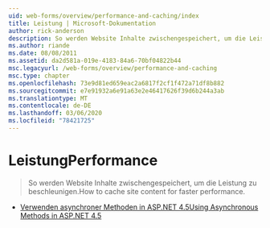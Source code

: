 ```yaml
---
uid: web-forms/overview/performance-and-caching/index
title: Leistung | Microsoft-Dokumentation
author: rick-anderson
description: So werden Website Inhalte zwischengespeichert, um die Leistung zu beschleunigen.
ms.author: riande
ms.date: 08/08/2011
ms.assetid: da2d581a-019e-4183-84a6-70bf04822b44
msc.legacyurl: /web-forms/overview/performance-and-caching
msc.type: chapter
ms.openlocfilehash: 73e9d81ed659eac2a6817f2cf1f472a71df8b882
ms.sourcegitcommit: e7e91932a6e91a63e2e46417626f39d6b244a3ab
ms.translationtype: MT
ms.contentlocale: de-DE
ms.lasthandoff: 03/06/2020
ms.locfileid: "78421725"
---
```

# <a name="performance"></a><span data-ttu-id="1f078-103">Leistung</span><span class="sxs-lookup"><span data-stu-id="1f078-103">Performance</span></span>

> <span data-ttu-id="1f078-104">So werden Website Inhalte zwischengespeichert, um die Leistung zu beschleunigen.</span><span class="sxs-lookup"><span data-stu-id="1f078-104">How to cache site content for faster performance.</span></span>

- [<span data-ttu-id="1f078-105">Verwenden asynchroner Methoden in ASP.NET 4.5</span><span class="sxs-lookup"><span data-stu-id="1f078-105">Using Asynchronous Methods in ASP.NET 4.5</span></span>](using-asynchronous-methods-in-aspnet-45.md)
